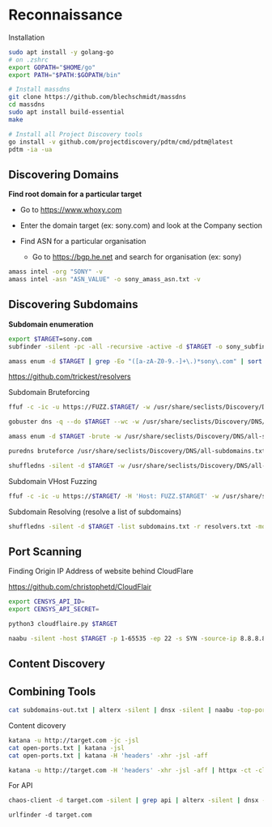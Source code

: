 
# Reconnaissance

Installation

```sh
sudo apt install -y golang-go
# on .zshrc
export GOPATH="$HOME/go"
export PATH="$PATH:$GOPATH/bin"

# Install massdns
git clone https://github.com/blechschmidt/massdns
cd massdns
sudo apt install build-essential
make

# Install all Project Discovery tools
go install -v github.com/projectdiscovery/pdtm/cmd/pdtm@latest
pdtm -ia -ua
```

## Discovering Domains

**Find root domain for a particular target**

- Go to https://www.whoxy.com
- Enter the domain target (ex: sony.com) and look at the Company section
- Find ASN for a particular organisation

	- Go to https://bgp.he.net and search for organisation (ex: sony)

```sh
amass intel -org "SONY" -v
amass intel -asn "ASN_VALUE" -o sony_amass_asn.txt -v
```

## Discovering Subdomains

**Subdomain enumeration**

```sh
export $TARGET=sony.com
subfinder -silent -pc -all -recursive -active -d $TARGET -o sony_subfinder_subdomains.txt
```

```sh
amass enum -d $TARGET | grep -Eo "([a-zA-Z0-9.-]+\.)*sony\.com" | sort -u | tee -a sony_amass_subdomains.txt
```

https://github.com/trickest/resolvers

Subdomain Bruteforcing

```sh
ffuf -c -ic -u https://FUZZ.$TARGET/ -w /usr/share/seclists/Discovery/DNS/all-subdomains.txt:FUZZ -o sony_ffuf_subdomains.txt

gobuster dns -q --do $TARGET --wc -w /usr/share/seclists/Discovery/DNS/all-subdomains.txt -o sony_gobuster_subdomains

amass enum -d $TARGET -brute -w /usr/share/seclists/Discovery/DNS/all-subdomains.txt -r resolvers.txt -v

puredns bruteforce /usr/share/seclists/Discovery/DNS/all-subdomains.txt $TARGET -resolvers resolvers.txt

shuffledns -silent -d $TARGET -w /usr/share/seclists/Discovery/DNS/all-subdomains.txt -r resolvers.txt -mode bruteforce
```

Subdomain VHost Fuzzing

```sh
ffuf -c -ic -u https://$TARGET/ -H 'Host: FUZZ.$TARGET' -w /usr/share/seclists/Discovery/DNS/all-subdomains.txt:FUZZ -o sony_ffuf_vhost_subdomains.txt
```

Subdomain Resolving (resolve a list of subdomains)

```sh
shuffledns -silent -d $TARGET -list subdomains.txt -r resolvers.txt -mode resolve
```

## Port Scanning

Finding Origin IP Address of website behind CloudFlare

https://github.com/christophetd/CloudFlair

```sh
export CENSYS_API_ID=
export CENSYS_API_SECRET=

python3 cloudflaire.py $TARGET
```

```sh
naabu -silent -host $TARGET -p 1-65535 -ep 22 -s SYN -source-ip 8.8.8.8 -Pn -sD -sV -verify -o sony_naabu_portscan.txt
```

## Content Discovery
## Combining Tools

```sh
cat subdomains-out.txt | alterx -silent | dnsx -silent | naabu -top-ports 100 -ep 22 | httpx-pd -title -sc -cl -fr -location -o httpx.txt
```

Content dicovery

```sh
katana -u http://target.com -jc -jsl
cat open-ports.txt | katana -jsl
cat open-ports.txt | katana -H 'headers' -xhr -jsl -aff

katana -u http://target.com -H 'headers' -xhr -jsl -aff | httpx -ct -cl -sc
```

For API

```sh
chaos-client -d target.com -silent | grep api | alterx -silent | dnsx -silent | naabu -p 443,8443 -silent | tee -a recon.txt
```

```
urlfinder -d target.com
```
